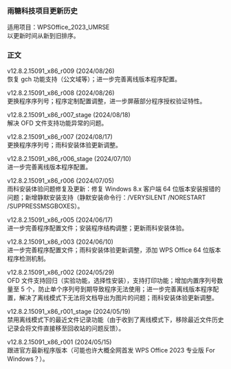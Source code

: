 ### 雨糖科技项目更新历史
适用项目：WPSOffice_2023_UMRSE<br>
以更新时间从新到旧排序。

### 正文
v12.8.2.15091_x86_r009 (2024/08/26)<br>
恢复 gch 功能支持（公文域等）；进一步完善离线版本程序配置。

v12.8.2.15091_x86_r008 (2024/08/26)<br>
更换程序序列号；程序定制配置调整，进一步屏蔽部分程序授权验证特性。

v12.8.2.15091_x86_r007_stage (2024/08/18)<br>
解决 OFD 文件支持功能异常的问题。

v12.8.2.15091_x86_r007 (2024/08/17)<br>
更换程序序列号；雨科安装体验更新调整。

v12.8.2.15091_x86_r006_stage (2024/07/10)<br>
进一步完善离线版本程序配置。

v12.8.2.15091_x86_r006 (2024/07/05)<br>
雨科安装体验问题修复及更新：修复 Windows 8.x 客户端 64 位版本安装报错的问题；新增静默安装支持（静默安装命令行：/VERYSILENT /NORESTART /SUPPRESSMSGBOXES）。

v12.8.2.15091_x86_r005 (2024/06/17)<br>
进一步完善程序配置文件；安装程序结构调整；更新雨科安装体验。

v12.8.2.15091_x86_r003 (2024/06/10)<br>
进一步完善程序配置文件；雨科安装体验更新调整，添加 WPS Office 64 位版本程序检测机制。

v12.8.2.15091_x86_r002 (2024/05/29)<br>
OFD 文件支持回归（实验功能，选择性安装），支持打印功能；增加内置序列号数量至 5 个，防止单个序列号到期导致程序无法使用；进一步完善离线版本程序配置，解决了离线模式下无法将文档导出为图片的问题；雨科安装体验更新调整。

v12.8.2.15091_x86_r001_stage (2024/05/19)<br>
禁用离线模式下的最近文件记录功能（由于收到了离线模式下，移除最近文件历史记录会将文件直接移至回收站的问题反馈）。

v12.8.2.15091_x86_r001 (2024/05/15)<br>
跟进官方最新程序版本（可能也许大概全网首发 WPS Office 2023 专业版 For Windows？）。
